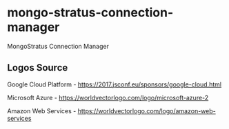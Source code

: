 # mongo-stratus-connection-manager
MongoStratus Connection Manager

## Logos Source
Google Cloud Platform - https://2017.jsconf.eu/sponsors/google-cloud.html

Microsoft Azure - https://worldvectorlogo.com/logo/microsoft-azure-2

Amazon Web Services - https://worldvectorlogo.com/logo/amazon-web-services
